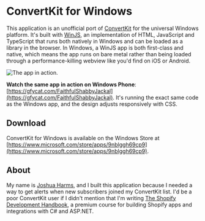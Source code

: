 # ConvertKit for Windows

This application is an unofficial port of [ConvertKit](https://convertkit.com) for the universal Windows platform. It's built with [WinJS](https://github.com/winjs/winjs), an implementation of HTML, JavaScript and TypeScript that runs both natively in Windows and can be loaded as a library in the browser. In Windows, a WinJS app is both first-class and native, which means the app runs on bare metal rather than being loaded through a performance-killing webview like you'd find on iOS or Android.

![The app in action.](https://giant.gfycat.com/GreedyComplexDogwoodtwigborer.gif)

**Watch the same app in action on Windows Phone**: [https://gfycat.com/FaithfulShabbyJackal](https://gfycat.com/FaithfulShabbyJackal). It's running the exact same code as the Windows app, and the design adjusts responsively with CSS.

## Download 

ConvertKit for Windows is available on the Windows Store at [https://www.microsoft.com/store/apps/9nblggh69cp9](https://www.microsoft.com/store/apps/9nblggh69cp9).

## About

My name is [Joshua Harms](https://nozzlegear.com/about), and I built this application because I needed a way to get alerts when new subscribers joined my ConvertKit list. I'd be a poor ConvertKit user if I didn't mention that I'm writing [The Shopify Development Handbook](https://nozzlegear.com/shopify-development-handbook?ref=ConvertKitForWindows), a premium course for building Shopify apps and integrations with C# and ASP.NET.
